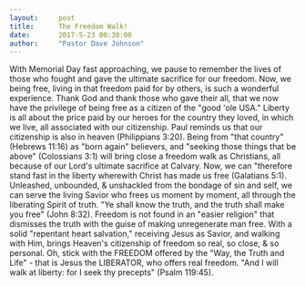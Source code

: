 ```yaml
---
layout:     post
title:      The Freedom Walk!
date:       2017-5-23 00:30:00
author:     "Pastor Dave Johnson"
---
```


With Memorial Day fast approaching, we pause to remember the lives of those who fought and gave the ultimate sacrifice for our freedom. Now, we being free, living in that freedom paid for by others, is such a wonderful experience.  Thank God and thank those who gave their all, that we now have the privilege of being free as a citizen of the "good 'ole USA."   Liberty is all about the price paid by our heroes for the country they loved, in which we live, all associated with our citizenship.  Paul reminds us that our citizenship is also in heaven (Philippians 3:20).  Being from "that country" (Hebrews 11:16) as "born again" believers,  and "seeking those things that be above" (Colossians 3:1) will bring close a freedom walk as Christians, all because of our Lord's ultimate sacrifice at Calvary.  Now, we can  "therefore stand fast in the liberty wherewith Christ has made us  free (Galatians 5:1).  Unleashed, unbounded, & unshackled from the bondage of sin and self, we can serve the living Savior who frees us moment by moment, all through the liberating Spirit of truth.  "Ye shall know the truth, and the truth shall make you free" (John 8:32).  Freedom is not found in an "easier religion" that dismisses the truth with the guise of making unregenerate man free.  With a solid "repentant heart salvation," receiving Jesus as Savior, and walking with Him, brings Heaven's citizenship of freedom so real, so close, & so personal.  Oh, stick with the FREEDOM offered by the "Way, the Truth and Life" - that is Jesus the LIBERATOR, who offers real freedom.  "And I will walk at liberty: for I seek thy precepts" (Psalm 119:45).  
